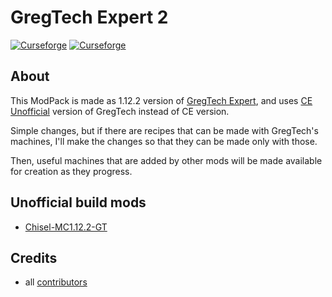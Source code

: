 # GregTech Expert 2

[![Curseforge](https://cf.way2muchnoise.eu/full_565238_downloads.svg)](https://www.curseforge.com/minecraft/modpacks/gregtech-expert-2) [![Curseforge](https://cf.way2muchnoise.eu/versions/For%20MC_565238_latest.svg)](https://www.curseforge.com/minecraft/modpacks/gregtech-expert-2)

## About

This ModPack is made as 1.12.2 version of [GregTech Expert](https://www.curseforge.com/minecraft/modpacks/gregtech-expert), and uses [CE Unofficial](https://www.curseforge.com/minecraft/mc-mods/gregtech-ce-unofficial) version of GregTech instead of CE version.

Simple changes, but if there are recipes that can be made with GregTech's machines, I'll make the changes so that they can be made only with those.

Then, useful machines that are added by other mods will be made available for creation as they progress.

## Unofficial build mods

* [Chisel-MC1.12.2-GT](https://github.com/GTModpackTeam/Chisel)

## Credits

* all [contributors](https://github.com/GTModpackTeam/gregtech-expert-2/graphs/contributors)
